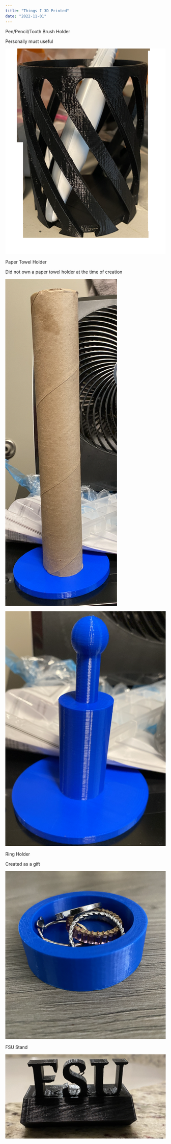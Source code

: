 ```yaml
---
title: "Things I 3D Printed"
date: "2022-11-01"
---
```


Pen/Pencil/Tooth Brush Holder

Personally must useful

![Pen Holder](https://github.com/adamstiefel/nextjs-blog/blob/main/public/images/pen-holder.png?raw=true)

Paper Towel Holder

Did not own a paper towel holder at the time of creation

![Paper Towel Holder](https://github.com/adamstiefel/nextjs-blog/blob/main/public/images/papertowel-holder-1.png?raw=true)

![Paper Towel Holder 2](https://github.com/adamstiefel/nextjs-blog/blob/main/public/images/papertowel-holder-2.png?raw=true)

Ring Holder

Created as a gift

![Ring Holder Gift](https://github.com/adamstiefel/nextjs-blog/blob/main/public/images/ring-holder-gift.png?raw=true)

FSU Stand

![FSU Stand](https://github.com/adamstiefel/nextjs-blog/blob/main/public/images/FSU-stand.png?raw=true)